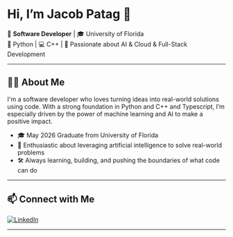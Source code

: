 # Hi, I’m Jacob Patag 👋

🚀 **Software Developer** | 🎓 University of Florida  
🐍 Python | 💻 C++ | 🤖 Passionate about AI & Cloud & Full-Stack Development

---

## 👨‍💻 About Me

I'm a software developer who loves turning ideas into real-world solutions using code. With a strong foundation in Python and C++ and Typescript, I’m especially driven by the power of machine learning and AI to make a positive impact.

- 🎓 May 2026 Graduate from University of Florida
- 🔬 Enthusiastic about leveraging artificial intelligence to solve real-world problems
- 🛠️ Always learning, building, and pushing the boundaries of what code can do

---

## 📫 Connect with Me

[![LinkedIn](https://img.shields.io/badge/LinkedIn-blue?style=flat-square&logo=linkedin)](https://linkedin.com/in/jacobpatag)

---

